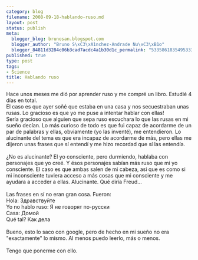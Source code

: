 ```yaml
--- 
category: blog
filename: 2008-09-18-hablando-ruso.md
layout: post
status: publish
meta: 
  blogger_blog: brunosan.blogspot.com
  blogger_author: "Bruno S\xC3\xA1nchez-Andrade Nu\xC3\xB1o"
  blogger_84811d3284c06b3cad7acdc4a1b30d1c_permalink: "533586183549533326"
published: true
type: post
tags: 
- Science
title: Hablando ruso
---
```

Hace unos meses me dió por aprender ruso y me compré un libro. Estudié 4 días en total.<br />El caso es que ayer soñé que estaba en una casa y nos secuestraban unas rusas. Lo gracioso es que yo me puse a intentar hablar con ellas!<br />Sería gracioso que alguien que sepa ruso escuchara lo que las rusas en mi sueño decían. Lo más curioso de todo es que fui capaz de acordarme de un par de palabras y ellas, obviamente (yo las inventé), me entendieron. Lo alucinante del tema es que era incapaz de acordarme de más, pero ellas me dijeron unas frases que sí entendí y me hizo recordad que sí las entendía. <br /><br />¿No es alucinante? El yo consciente, pero durmiendo, hablaba con personajes que yo creé. Y ésos personajes sabían más ruso que mi yo consciente. El caso es que ambas salen de mi cabeza, asi que es como si mi inconsciente tuviera acceso a más cosas que mi consciente y me ayudara a acceder a ellas. Alucinante. Qué diría Freud...<br /><br />Las frases en sí no eran gran cosa. Fueron:<br />Hola: Здравствуйте<br />Yo no hablo ruso: Я не говорят по-русски<br />Casa: Домой <br />Qué tal? Как дела<br /> <br /> Bueno, esto lo saco con google, pero de hecho en mi sueño no era "exactamente" lo mismo. Al menos puedo leerlo, más o menos.<br /><br />Tengo que ponerme con ello.
